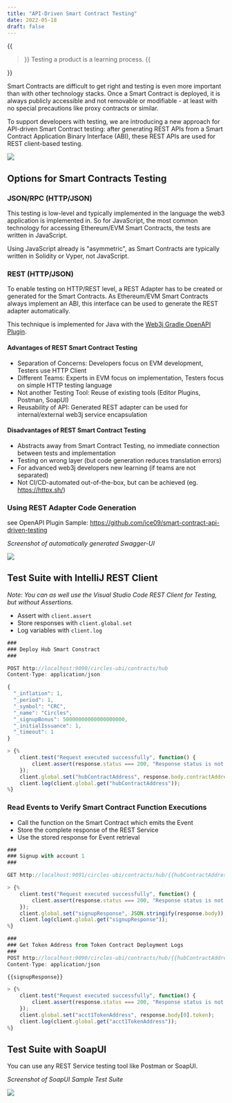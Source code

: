 ```yaml
---
title: "API-Driven Smart Contract Testing"
date: 2022-05-18
draft: false
---
```


{{<blockquote author="Brian Marick">}}
Testing a product is a learning process.
{{</blockquote>}}

Smart Contracts are difficult to get right and testing is even more important than with other technology stacks. Once a Smart Contract is deployed, it is always publicly accessible and not removable or modifiable - at least with no special precautions like proxy contracts or similar.

To support developers with testing, we are introducing a new approach for API-driven Smart Contract testing: after generating REST APIs from a Smart Contract Application Binary Interface (ABI), these REST APIs are used for REST client-based testing. 

![](https://i.imgur.com/g5bIHt4.png)

## Options for Smart Contracts Testing

### JSON/RPC (HTTP/JSON)

This testing is low-level and typically implemented in the language the web3 application is implemented in. So for JavaScript, the most common technology for accessing Ethereum/EVM Smart Contracts, the tests are written in JavaScript.  

Using JavaScript already is "asymmetric", as Smart Contracts are typically written in Solidity or Vyper, not JavaScript.

### REST (HTTP/JSON)

To enable testing on HTTP/REST level, a REST Adapter has to be created or generated for the Smart Contracts. As Ethereum/EVM Smart Contracts always implement an ABI, this interface can be used to generate the REST adapter automatically.  

This technique is implemented for Java with the [Web3j Gradle OpenAPI Plugin](https://github.com/web3j/web3j-openapi-gradle-plugin).

#### Advantages of REST Smart Contract Testing

* Separation of Concerns: Developers focus on EVM development, Testers use HTTP Client
* Different Teams: Experts in EVM focus on implementation, Testers focus on simple HTTP testing language
* Not another Testing Tool: Reuse of existing tools (Editor Plugins, Postman, SoapUI)
* Reusability of API: Generated REST adapter can be used for internal/external web3j service encapsulation

#### Disadvantages of REST Smart Contract Testing

* Abstracts away from Smart Contract Testing, no immediate connection between tests and implementation
* Testing on wrong layer (but code generation reduces translation errors)
* For advanced web3j developers new learning (if teams are not separated)
* Not CI/CD-automated out-of-the-box, but can be achieved (eg. https://httpx.sh/)

### Using REST Adapter Code Generation

see OpenAPI Plugin Sample: https://github.com/ice09/smart-contract-api-driven-testing

_Screenshot of automatically generated Swagger-UI_

![](https://i.imgur.com/JMhIR9A.png)

## Test Suite with IntelliJ REST Client

_Note: You can as well use the Visual Studio Code REST Client for Testing, but without Assertions._

* Assert with `client.assert`
* Store responses with `client.global.set`
* Log variables with `client.log`

```javascript
###
### Deploy Hub Smart Constract
###

POST http://localhost:9090/circles-ubi/contracts/hub
Content-Type: application/json

{
  "_inflation": 1,
  "_period": 1,
  "_symbol": "CRC",
  "_name": "Circles",
  "_signupBonus": 50000000000000000000,
  "_initialIssuance": 1,
  "_timeout": 1
}

> {%
    client.test("Request executed successfully", function() {
        client.assert(response.status === 200, "Response status is not 200");
    });
    client.global.set("hubContractAddress", response.body.contractAddress);
    client.log(client.global.get("hubContractAddress"));
%}
```

### Read Events to Verify Smart Contract Function Executions

* Call the function on the Smart Contract which emits the Event
* Store the complete response of the REST Service
* Use the stored response for Event retrieval

```javascript
###
### Signup with account 1
###

GET http://localhost:9091/circles-ubi/contracts/hub/{{hubContractAddress}}/signup

> {%
    client.test("Request executed successfully", function() {
        client.assert(response.status === 200, "Response status is not 200");
    });
    client.global.set("signupResponse", JSON.stringify(response.body));
    client.log(client.global.get("signupResponse"));
%}

###
### Get Token Address from Token Contract Deployment Logs
###
POST http://localhost:9090/circles-ubi/contracts/hub/{{hubContractAddress}}/events/signup
Content-Type: application/json

{{signupResponse}}

> {%
    client.test("Request executed successfully", function() {
        client.assert(response.status === 200, "Response status is not 200");
    });
    client.global.set("acct1TokenAddress", response.body[0].token);
    client.log(client.global.get("acct1TokenAddress"));
%}
```

## Test Suite with SoapUI

You can use any REST Service testing tool like Postman or SoapUI.

_Screenshot of SoapUI Sample Test Suite_

![](https://i.imgur.com/xKqaEQO.png)